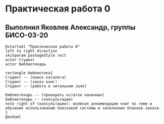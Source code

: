 
# Практическая работа 0
## Выполнил Яковлев Александр, группы БИСО-03-20

```
@startuml "Практическая работа 0"
left to right direction 
skinparam packageStyle rect
actor Студент 
actor библиотекарь

rectangle библиотека{
Студент -- (поиск каталога)
Студент -- (заказ книг) 
Студент -- (работа в читальном зале)

библиотекарь -- (проверить остаток наличных) 
библиотекарь -- (консультации)
note right of (консультации): включая рекомендации книг по теме и обучение использованию поисковой системы и заполнение бланков заказа
}
@enduml
```

